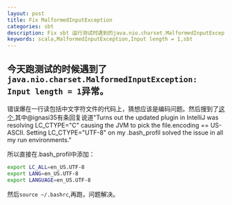 ```yaml
---
layout: post
title: Fix MalformedInputException
categories: sbt
description: Fix sbt 运行测试时遇到的java.nio.charset.MalformedInputException Input length = 1问题
keywords: scala,MalformedInputException,Input length = 1,sbt
---
```


## 今天跑测试的时候遇到了`java.nio.charset.MalformedInputException: Input length = 1`异常。

错误爆在一行读包括中文字符文件的代码上，猜想应该是编码问题。然后搜到了[这个](https://github.com/sbt/sbt-header/issues/56),其中@ignasi35有条回复说道"Turns out the updated plugin in IntelliJ was resolving LC_CTYPE="C" causing the JVM to pick the file.encoding == US-ASCII. Setting LC_CTYPE="UTF-8" on my .bash_profil solved the issue in all my run environments."

所以直接在.bash_profil中添加：

``` bash
export LC_ALL=en_US.UTF-8
export LANG=en_US.UTF-8
export LANGUAGE=en_US.UTF-8
```

然后`source ~/.bashrc`,再跑，问题解决。